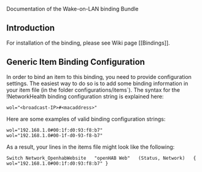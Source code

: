 Documentation of the Wake-on-LAN binding Bundle

## Introduction

For installation of the binding, please see Wiki page [[Bindings]].


## Generic Item Binding Configuration

In order to bind an item to this binding, you need to provide configuration settings. The easiest way to do so is to add some binding information in your item file (in the folder configurations/items`). The syntax for the !NetworkHealth binding configuration string is explained here:

    wol="<broadcast-IP>#<macaddress>"

Here are some examples of valid binding configuration strings:

    wol="192.168.1.0#00:1f:d0:93:f8:b7"
    wol="192.168.1.0#00-1f-d0-93-f8-b7"


As a result, your lines in the items file might look like the following:

    Switch Network_OpenhabWebsite	"openHAB Web"	(Status, Network)	{ wol="192.168.1.0#00:1f:d0:93:f8:b7" }